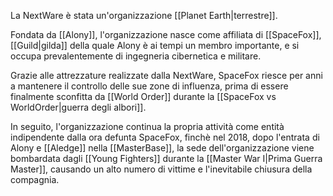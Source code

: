 La NextWare è stata un'organizzazione [[Planet Earth|terrestre]].

Fondata da [[Alony]], l'organizzazione nasce come affiliata di [[SpaceFox]], [[Guild|gilda]] della quale Alony è ai tempi un membro importante, e si occupa prevalentemente di ingegneria cibernetica e militare.

Grazie alle attrezzature realizzate dalla NextWare, SpaceFox riesce per anni a mantenere il controllo delle sue zone di influenza, prima di essere finalmente sconfitta da [[World Order]] durante la [[SpaceFox vs WorldOrder|guerra degli albori]].

In seguito, l'organizzazione continua la propria attività come entità indipendente dalla ora defunta SpaceFox, finchè nel 2018, dopo l'entrata di Alony e [[Aledge]] nella [[MasterBase]], la sede dell'organizzazione viene bombardata dagli [[Young Fighters]] durante la [[Master War I|Prima Guerra Master]], causando un alto numero di vittime e l'inevitabile chiusura della compagnia.